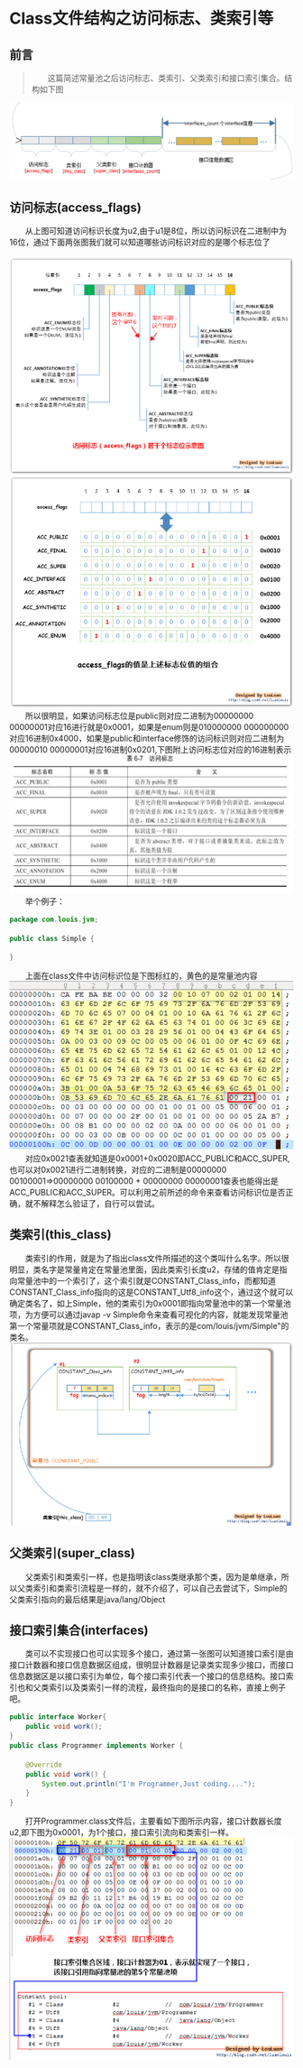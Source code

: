 # Class文件结构之访问标志、类索引等
## 前言
>&emsp;&emsp;这篇简述常量池之后访问标志、类索引、父类索引和接口索引集合。结构如下图   
 
![](1.png)  
## 访问标志(access_flags)
&emsp;&emsp;从上图可知道访问标识长度为u2,由于u1是8位，所以访问标识在二进制中为16位，通过下面两张图我们就可以知道哪些访问标识对应的是哪个标志位了  

![](2.png)
![](3.png)  
&emsp;&emsp;所以很明显，如果访问标志位是public则对应二进制为00000000 00000001对应16进行就是0x0001，如果是enum则是010000000 000000000对应16进制0x4000，如果是public和interface修饰的访问标识则对应二进制为00000010 00000001对应16进制0x0201,下图附上访问标志位对应的16进制表示  
![](4.png)  
&emsp;&emsp;举个例子：
```java 
package com.louis.jvm;

public class Simple {
 
}
```
&emsp;&emsp;上面在class文件中访问标识位是下图标红的，黄色的是常量池内容  
![](5.png)  
&emsp;&emsp;对应0x0021查表就知道是0x0001+0x0020即ACC_PUBLIC和ACC_SUPER,也可以对0x0021进行二进制转换，对应的二进制是00000000 00100001=>00000000 00100000 + 00000000 00000001查表也能得出是ACC_PUBLIC和ACC_SUPER。可以利用之前所述的命令来查看访问标识位是否正确，就不解释怎么验证了，自行可以尝试。  
##  类索引(this_class)
&emsp;&emsp;类索引的作用，就是为了指出class文件所描述的这个类叫什么名字。所以很明显，类名字是常量肯定在常量池里面，因此类索引长度u2，存储的值肯定是指向常量池中的一个索引了，这个索引就是CONSTANT_Class_info，而都知道CONSTANT_Class_info指向的这是CONSTANT_Utf8_info这个，通过这个就可以确定类名了，如上Simple，他的类索引为0x0001即指向常量池中的第一个常量池项，为方便可以通过javap -v Simple命令来查看可视化的内容，就能发现常量池第一个常量项就是CONSTANT_Class_info，表示的是com/louis/jvm/Simple"的类名。  
![](6.png)  
##  父类索引(super_class)
&emsp;&emsp;父类索引和类索引一样，也是指明该class类继承那个类，因为是单继承，所以父类索引和类索引流程是一样的，就不介绍了，可以自己去尝试下，Simple的父类索引指向的最后结果是java/lang/Object
## 接口索引集合(interfaces)
&emsp;&emsp;类可以不实现接口也可以实现多个接口，通过第一张图可以知道接口索引是由接口计数器和接口信息数据区组成，很明显计数器是记录类实现多少接口，而接口信息数据区是以接口索引为单位，每个接口索引代表一个接口的信息结构。接口索引也和父类索引以及类索引一样的流程，最终指向的是接口的名称，直接上例子吧。
```java 
public interface Worker{
	public void work();
}
public class Programmer implements Worker {
 
	@Override
	public void work() {
		System.out.println("I'm Programmer,Just coding....");
	}
}

```
&emsp;&emsp;打开Programmer.class文件后，主要看如下图所示内容，接口计数器长度u2,即下图为0x0001，为1个接口，接口索引流向和类索引一样。  
![](7.png)  

